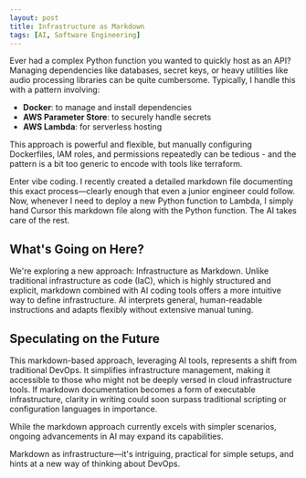 ```yaml
---
layout: post
title: Infrastructure as Markdown
tags: [AI, Software Engineering]
---
```

<script> 
  (function(i,s,o,g,r,a,m){i['GoogleAnalyticsObject']=r;i[r]=i[r]||function(){
  (i[r].q=i[r].q||[]).push(arguments)},i[r].l=1*new Date();a=s.createElement(o),
  m=s.getElementsByTagName(o)[0];a.async=1;a.src=g;m.parentNode.insertBefore(a,m)
  })(window,document,'script','https://www.google-analytics.com/analytics.js','ga');

  ga('create', 'UA-82391879-1', 'auto');
  ga('send', 'pageview');

</script>

Ever had a complex Python function you wanted to quickly host as an API? Managing dependencies like databases, secret keys, or heavy utilities like audio processing libraries can be quite cumbersome. Typically, I handle this with a pattern involving:

- **Docker**: to manage and install dependencies
- **AWS Parameter Store**: to securely handle secrets
- **AWS Lambda**: for serverless hosting

This approach is powerful and flexible, but manually configuring Dockerfiles, IAM roles, and permissions repeatedly can be tedious - and the pattern is a bit too generic to encode with tools like terraform.

Enter vibe coding. I recently created a detailed markdown file documenting this exact process—clearly enough that even a junior engineer could follow. Now, whenever I need to deploy a new Python function to Lambda, I simply hand Cursor this markdown file along with the Python function. The AI takes care of the rest.

## What's Going on Here?

We're exploring a new approach: Infrastructure as Markdown. Unlike traditional infrastructure as code (IaC), which is highly structured and explicit, markdown combined with AI coding tools offers a more intuitive way to define infrastructure. AI interprets general, human-readable instructions and adapts flexibly without extensive manual tuning.

## Speculating on the Future

This markdown-based approach, leveraging AI tools, represents a shift from traditional DevOps. It simplifies infrastructure management, making it accessible to those who might not be deeply versed in cloud infrastructure tools. If markdown documentation becomes a form of executable infrastructure, clarity in writing could soon surpass traditional scripting or configuration languages in importance.

While the markdown approach currently excels with simpler scenarios, ongoing advancements in AI may expand its capabilities.

Markdown as infrastructure—it's intriguing, practical for simple setups, and hints at a new way of thinking about DevOps.

